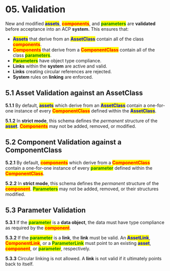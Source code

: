 # 05. Validation

New and modified <mark style="color:blue;">**assets**</mark>, <mark style="color:red;">**components**</mark>, and <mark style="color:green;">**parameters**</mark> are **validated** before acceptance into an ACP **system.** This ensures that:

* <mark style="color:blue;">**Assets**</mark> that derive from an <mark style="color:blue;">**AssetClass**</mark> contain all of the class <mark style="color:red;">**components**</mark>.
* <mark style="color:red;">**Components**</mark> that derive from a <mark style="color:red;">**ComponentClass**</mark> contain all of the class <mark style="color:green;">**parameters**</mark>.
* <mark style="color:green;">**Parameters**</mark> have object type compliance.
* **Links** within the **system** are active and valid.
* **Links** creating circular references are rejected.&#x20;
* **System** rules on **linking** are enforced.

## 5.1 Asset Validation against an AssetClass

&#x20;  **5.1.1** By default, <mark style="color:blue;">**assets**</mark> which derive from an <mark style="color:blue;">**AssetClass**</mark> contain a one-for-one instance of every <mark style="color:red;">**ComponentClass**</mark> defined within the <mark style="color:blue;">**AssetClass**</mark>.

&#x20;  **5.1.2** In **strict mode**, this schema defines the _permanent_ structure of the <mark style="color:blue;">**asset**</mark>.  <mark style="color:red;">**Components**</mark> may not be added, removed, or modified.

## 5.2 Component Validation against a ComponentClass&#x20;

&#x20;  **5.2.1** By default, <mark style="color:red;">**components**</mark> which derive from a <mark style="color:red;">**ComponentClass**</mark> contain a one-for-one instance of every <mark style="color:green;">**parameter**</mark> defined within the <mark style="color:red;">**ComponentClass**</mark>.

&#x20;  **5.2.2** In **strict mode**, this schema defines the _permanent_ structure of the <mark style="color:red;">**component**</mark>.  <mark style="color:green;">**Parameters**</mark> may not be added, removed, or their structures modified.

## 5.3 Parameter Validation

&#x20;  **5.3.1** If the <mark style="color:green;">**parameter**</mark> is a **data object**, the data must have type compliance as required by the <mark style="color:red;">**component**</mark>.

&#x20;  **5.3.2** If the <mark style="color:green;">**parameter**</mark> is a **link**, the **link** must be valid. An <mark style="color:blue;">**AssetLink**</mark>, <mark style="color:red;">**ComponentLink**</mark>, or a <mark style="color:green;">**ParameterLink**</mark> must point to an existing <mark style="color:blue;">**asset**</mark>, <mark style="color:red;">**component**</mark>, or <mark style="color:green;">**parameter**</mark>, respectively.

&#x20;  **5.3.3** Circular linking is not allowed. A **link** is not valid if it ultimately points back to itself.&#x20;

##

